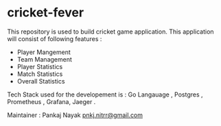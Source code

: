 # cricket-fever
This repository is used to build cricket game application. 
This application will consist of following features : 
- Player Mangement
- Team Management
- Player Statistics
- Match Statistics
- Overall Statistics

Tech Stack used for the developement is : 
Go Langauage , Postgres , Prometheus , Grafana, Jaeger . 



Maintainer : 
Pankaj Nayak 
pnkj.nitrr@gmail.com
